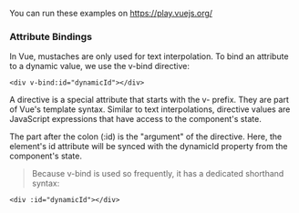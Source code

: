 You can run these examples on https://play.vuejs.org/



### Attribute Bindings
In Vue, mustaches are only used for text interpolation. To bind an attribute to a dynamic value, we use the v-bind directive:

```vue
<div v-bind:id="dynamicId"></div>
```

A directive is a special attribute that starts with the v- prefix. They are part of Vue's template syntax. Similar to text interpolations, directive values are JavaScript expressions that have access to the component's state.

The part after the colon (:id) is the "argument" of the directive. Here, the element's id attribute will be synced with the dynamicId property from the component's state.

> Because v-bind is used so frequently, it has a dedicated shorthand syntax:

```vue
<div :id="dynamicId"></div>
```
